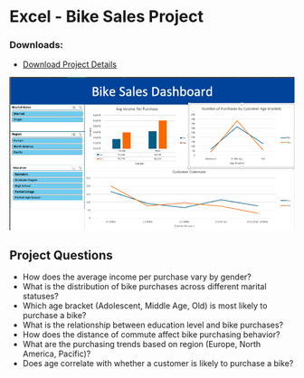# Excel - Bike Sales Project

### Downloads:
+ [Download Project Details](https://github.com/Adamshepherd36/Projects/blob/main/Bike%20Sales%20Project/Bike%20Sales%20-%20Project.xlsx)

![Dashboard on Excel](https://github.com/Adamshepherd36/Projects/blob/main/Bike%20Sales%20Project/Screenshot%202024-08-09%20at%2010.09.59.png)

## Project Questions
+ How does the average income per purchase vary by gender?
+ What is the distribution of bike purchases across different marital statuses?
+ Which age bracket (Adolescent, Middle Age, Old) is most likely to purchase a bike?
+ What is the relationship between education level and bike purchases?
+ How does the distance of commute affect bike purchasing behavior?
+ What are the purchasing trends based on region (Europe, North America, Pacific)?
+ Does age correlate with whether a customer is likely to purchase a bike?
